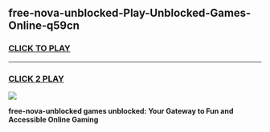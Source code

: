 
## free-nova-unblocked-Play-Unblocked-Games-Online-q59cn
<h3>
<a href="https://premium76.site?title=free-nova-unblocked&ref=25A">CLICK TO PLAY</a></h3>
<hr>

<h3>
<a href="https://premium76.site?title=free-nova-unblocked&ref=25A">CLICK 2 PLAY</a>
  
</h3>

<a href="https://premium76.site?title=free-nova-unblocked&ref=25A"><img src="https://clearcache.store/games.png"></a>


**free-nova-unblocked games unblocked: Your Gateway to Fun and Accessible Online Gaming**
